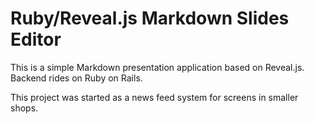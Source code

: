# Ruby/Reveal.js Markdown Slides Editor

This is a simple Markdown presentation application based on Reveal.js.
Backend rides on Ruby on Rails.

This project was started as a news feed system for screens in smaller shops.
